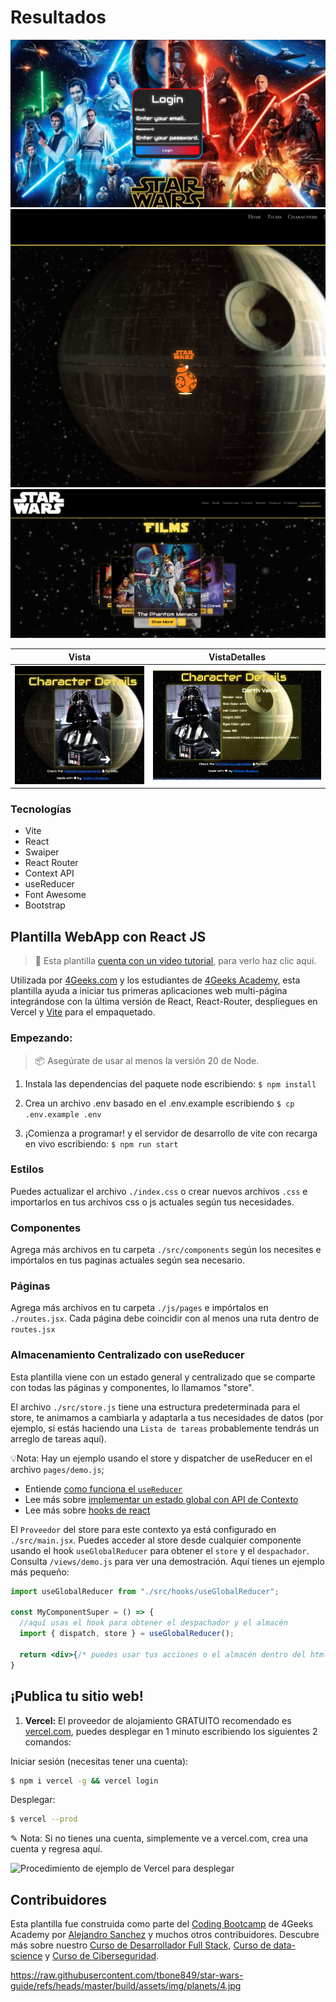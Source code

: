# Resultados

![Login](public/Vista-Login.png)
![Loading](public/Vista-Loading.png)
![Home](public/Vista-Principal.png)

|Vista|VistaDetalles|
|:---:|:---:|
|![Vista](public/1era-Vista-Detail.png)|![VistaDetalles](public/Show-more-details.png)|


### Tecnologías
- Vite
- React
- Swaiper
- React Router
- Context API 
- useReducer
- Font Awesome
- Bootstrap

## Plantilla WebApp con React JS

> 🎥 Esta plantilla [cuenta con un video tutorial](https://youtu.be/9blWKQTJ1FA), para verlo haz clic aquí.

Utilizada por [4Geeks.com](https://4geeks.com/) y los estudiantes de [4Geeks Academy](https://4geeksacademy.com/), esta plantilla ayuda a iniciar tus primeras aplicaciones web multi-página integrándose con la última versión de React, React-Router, despliegues en Vercel y [Vite](https://4geeks.com/es/lesson/introduccion-a-vite-como-empaquetador-de-modulos) para el empaquetado.

### Empezando:

> 📦 Asegúrate de usar al menos la versión 20 de Node.

1. Instala las dependencias del paquete node escribiendo: `$ npm install`

2. Crea un archivo .env basado en el .env.example escribiendo `$ cp .env.example .env`

3. ¡Comienza a programar! y el servidor de desarrollo de vite con recarga en vivo escribiendo: `$ npm run start`

### Estilos

Puedes actualizar el archivo `./index.css` o crear nuevos archivos `.css` e importarlos en tus archivos css o js actuales según tus necesidades.

### Componentes

Agrega más archivos en tu carpeta `./src/components` según los necesites e impórtalos en tus paginas actuales según sea necesario.

### Páginas

Agrega más archivos en tu carpeta `./js/pages` e impórtalos en `./routes.jsx`.
Cada página debe coincidir con al menos una ruta dentro de `routes.jsx`

### Almacenamiento Centralizado con useReducer

Esta plantilla viene con un estado general y centralizado que se comparte con todas las páginas y componentes, lo llamamos "store".

El archivo `./src/store.js` tiene una estructura predeterminada para el store, te animamos a cambiarla y adaptarla a tus necesidades de datos (por ejemplo, si estás haciendo una `Lista de tareas` probablemente tendrás un arreglo de tareas aquí).

💡Nota: Hay un ejemplo usando el store y dispatcher de useReducer en el archivo `pages/demo.js`;

+ Entiende [como funciona el `useReducer`](https://4geeks.com/es/lesson/que-es-usereducer-react)
+ Lee más sobre [implementar un estado global con API de Contexto](https://4geeks.com/es/lesson/context-api-es)
+ Lee más sobre [hooks de react](https://4geeks.com/es/lesson/react-hooks-explained-es)

El `Proveedor` del store para este contexto ya está configurado en `./src/main.jsx`. Puedes acceder al store desde cualquier componente usando el hook `useGlobalReducer` para obtener el `store` y el `despachador`. Consulta `/views/demo.js` para ver una demostración. Aquí tienes un ejemplo más pequeño:

```jsx
import useGlobalReducer from "./src/hooks/useGlobalReducer";

const MyComponentSuper = () => {
  //aquí usas el hook para obtener el despachador y el almacén
  import { dispatch, store } = useGlobalReducer();

  return <div>{/* puedes usar tus acciones o el almacén dentro del html */}</div>
}
```

## ¡Publica tu sitio web!

1. **Vercel:** El proveedor de alojamiento GRATUITO recomendado es [vercel.com](https://vercel.com/), puedes desplegar en 1 minuto escribiendo los siguientes 2 comandos:

Iniciar sesión (necesitas tener una cuenta):
```sh
$ npm i vercel -g && vercel login
```
Desplegar:
```sh
$ vercel --prod
```
✎ Nota: Si no tienes una cuenta, simplemente ve a vercel.com, crea una cuenta y regresa aquí.

![Procedimiento de ejemplo de Vercel para desplegar](https://github.com/4GeeksAcademy/react-hello-webapp/blob/4b530ba091a981d3916cc6e960e370decaf2e234/docs/deploy.png?raw=true)

## Contribuidores

Esta plantilla fue construida como parte del [Coding Bootcamp](https://4geeksacademy.com/us/coding-bootcamp) de 4Geeks Academy por [Alejandro Sanchez](https://twitter.com/alesanchezr) y muchos otros contribuidores. Descubre más sobre nuestro [Curso de Desarrollador Full Stack](https://4geeksacademy.com/us/coding-bootcamps/part-time-full-stack-developer), [Curso de data-science](https://4geeksacademy.com/es/coding-bootcamps/curso-datascience-machine-learning) y [Curso de Ciberseguridad](https://4geeksacademy.com/es/coding-bootcamps/curso-ciberseguridad).

https://raw.githubusercontent.com/tbone849/star-wars-guide/refs/heads/master/build/assets/img/planets/4.jpg
